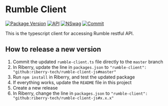 # Rumble Client

[![Package Version](https://img.shields.io/badge/Version-1.0.1-green.svg)]()
[![API](https://img.shields.io/badge/API%20Version-1.10.1-green.svg)]()
[![NSwag](https://img.shields.io/badge/NSwag-13.8.2.0-green.svg)]()
[![Commit](https://img.shields.io/badge/Commit%20ID-e2b2667-green.svg)]()

This is the typescript client for accessing Rumble restful API.

## How to release a new version

1. Commit the updated `rumble-client.ts` file directly to the `master` branch
2. In Riberry, update the line in `packages.json`  to `"rumble-client": "github:riberry-tech/rumble-client-js#master"`
3. Run `npm install` in Riberry, and test the updated package
4. If everything works, update the `README` file in this project
5. Create a new release
6. In Riberry, change the line in `packages.json`  to `"rumble-client": "github:riberry-tech/rumble-client-js#x.x.x"`